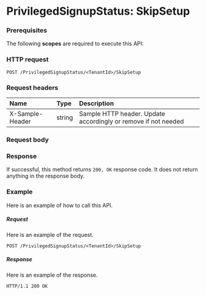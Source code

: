 # PrivilegedSignupStatus: SkipSetup


### Prerequisites
The following **scopes** are required to execute this API: 
### HTTP request
<!-- { "blockType": "ignored" } -->
```http
POST /PrivilegedSignupStatus/<TenantId>/SkipSetup

```
### Request headers
| Name       | Type | Description|
|:---------------|:--------|:----------|
| X-Sample-Header  | string  | Sample HTTP header. Update accordingly or remove if not needed|

### Request body

### Response
If successful, this method returns `200, OK` response code. It does not return anything in the response body.

### Example
Here is an example of how to call this API.
##### Request
Here is an example of the request.
<!-- {
  "blockType": "request",
  "name": "privilegedsignupstatus_skipsetup"
}-->
```http
POST /PrivilegedSignupStatus/<TenantId>/SkipSetup
```

##### Response
Here is an example of the response.
<!-- {
  "blockType": "response",
  "truncated": false,
  "@odata.type": "microsoft.graph.none"
} -->
```http
HTTP/1.1 200 OK
```

<!-- uuid: 345c1c5b-b3d4-45af-aeb7-5d39e9b9a3d3
2015-10-24 21:49:48 UTC -->
<!-- {
  "type": "#page.annotation",
  "description": "PrivilegedSignupStatus: SkipSetup",
  "keywords": "",
  "section": "documentation",
  "tocPath": ""
}-->